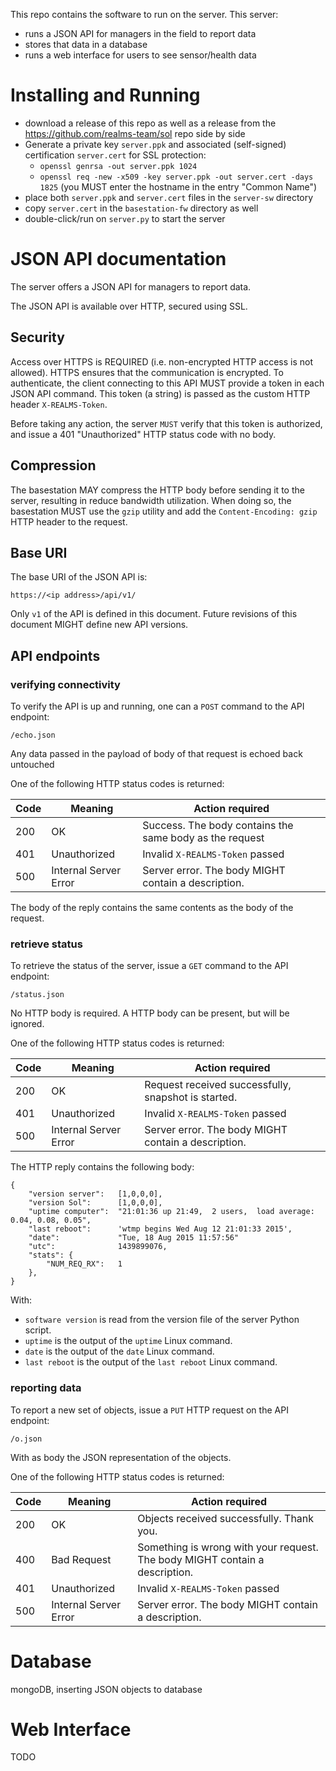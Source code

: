 This repo contains the software to run on the server. This server:
* runs a JSON API for managers in the field to report data
* stores that data in a database
* runs a web interface for users to see sensor/health data

# Installing and Running

* download a release of this repo as well as a release from the https://github.com/realms-team/sol repo side by side
* Generate a private key `server.ppk` and associated (self-signed) certification `server.cert` for SSL protection:
    * `openssl genrsa -out server.ppk 1024`
    * `openssl req -new -x509 -key server.ppk -out server.cert -days 1825` (you MUST enter the hostname in the entry "Common Name")
* place both `server.ppk` and `server.cert` files in the `server-sw` directory
* copy `server.cert` in the `basestation-fw` directory as well
* double-click/run on `server.py` to start the server

# JSON API documentation

The server offers a JSON API for managers to report data.

The JSON API is available over HTTP, secured using SSL.

## Security

Access over HTTPS is REQUIRED (i.e. non-encrypted HTTP access is not allowed). HTTPS ensures that the communication is encrypted. To authenticate, the client connecting to this API MUST provide a token in each JSON API command. This token (a string) is passed as the custom HTTP header `X-REALMS-Token`.

Before taking any action, the server `MUST` verify that this token is authorized, and issue a 401 "Unauthorized" HTTP status code with no body.

## Compression

The basestation MAY compress the HTTP body before sending it to the server, resulting in reduce bandwidth utilization. When doing so, the basestation MUST use the `gzip` utility and add the `Content-Encoding: gzip` HTTP header to the request.

## Base URI

The base URI of the JSON API is:

```
https://<ip address>/api/v1/
```

Only `v1` of the API is defined in this document. Future revisions of this document MIGHT define new API versions.

## API endpoints

### verifying connectivity

To verify the API is up and running, one can a `POST` command to the API endpoint:

```
/echo.json
```

Any data passed in the payload of body of that request is echoed back untouched

One of the following HTTP status codes is returned:

| Code |               Meaning | Action required                                                             |
|------|-----------------------|-----------------------------------------------------------------------------|
| 200  |                    OK | Success. The body contains the same body as the request                     |
| 401  |          Unauthorized | Invalid `X-REALMS-Token` passed                                             |
| 500  | Internal Server Error | Server error. The body MIGHT contain a description.                         |

The body of the reply contains the same contents as the body of the request.

### retrieve status

To retrieve the status of the server, issue a `GET` command to the API endpoint:

```
/status.json
```

No HTTP body is required. A HTTP body can be present, but will be ignored.

One of the following HTTP status codes is returned:

| Code |               Meaning | Action required                                                             |
|------|-----------------------|-----------------------------------------------------------------------------|
| 200  |                    OK | Request received successfully, snapshot is started.                         |
| 401  |          Unauthorized | Invalid `X-REALMS-Token` passed                                             |
| 500  | Internal Server Error | Server error. The body MIGHT contain a description.                         |

The HTTP reply contains the following body:

```
{
    "version server":   [1,0,0,0],
    "version Sol":      [1,0,0,0],
    "uptime computer":  "21:01:36 up 21:49,  2 users,  load average: 0.04, 0.08, 0.05",
    "last reboot":      'wtmp begins Wed Aug 12 21:01:33 2015',
    "date":             "Tue, 18 Aug 2015 11:57:56"
    "utc":              1439899076,
    "stats": {
        "NUM_REQ_RX":   1
    },    
}
```

With:
* `software version` is read from the version file of the server Python script.
* `uptime` is the output of the `uptime` Linux command.
* `date` is the output of the `date` Linux command.
* `last reboot` is the output of the `last reboot` Linux command.

### reporting data

To report a new set of objects, issue a `PUT` HTTP request on the API endpoint:

```
/o.json
```

With as body the JSON representation of the objects.

One of the following HTTP status codes is returned:

| Code |               Meaning | Action required                                                             |
|------|-----------------------|-----------------------------------------------------------------------------|
| 200  |                    OK | Objects received successfully. Thank you.                                   |
| 400  |           Bad Request | Something is wrong with your request. The body MIGHT contain a description. |
| 401  |          Unauthorized | Invalid `X-REALMS-Token` passed                                             |
| 500  | Internal Server Error | Server error. The body MIGHT contain a description.                         |

# Database

mongoDB, inserting JSON objects to database

# Web Interface

TODO
